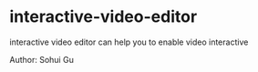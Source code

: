 # interactive-video-editor
interactive video editor can help you to enable video interactive

Author: Sohui Gu
